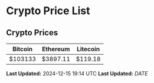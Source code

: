 # Crypto Price List

## Crypto Prices
| Bitcoin | Ethereum | Litecoin |
| ------- | -------- | -------- |
| $103133 | $3897.11 | $119.18 |
**Last Updated:** 2024-12-15 19:14 UTC
**Last Updated:** $DATE$
